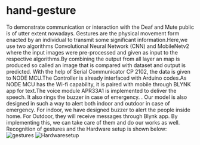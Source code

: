 # hand-gesture
To demonstrate communication or interaction with the Deaf and Mute public is of utter extent nowadays.
Gestures are the physical movement form enacted by an individual to transmit some significant 
information.Here,we use two algorithms Convolutional Neural Network (CNN) and MobileNetv2 where 
the input images were pre-processed and given as input to the respective algorithms.By combining the 
output from all layer an map is produced so called an image that is compared with dataset and output is 
predicted. With the help of Serial Communicator CP 2102, the data is given to NODE MCU.The 
Controller is already interfaced with Arduino codes.As NODE MCU has the Wi-fi capability, it is paired 
with mobile through BLYNK app for text.The voice module APR33A1 is implemented to deliver the 
speech. It also rings the buzzer in case of emergency. . Our model is also designed in such a way to alert 
both indoor and outdoor in case of emergency. For indoor, we have designed buzzer to alert the people 
inside home. For Outdoor, they will receive messages through Blynk app. By implementing this, we can 
take care of them and do our works as well.
Recognition of gestures and the Hardware setup is shown below:
![gestures](https://user-images.githubusercontent.com/93436862/233553656-191f264f-4970-41d6-b62c-915d416eb9fb.jpeg)
![Hardwaresetup](https://user-images.githubusercontent.com/93436862/233556631-3115f12a-8878-452f-a098-2c19ee19d074.jpeg)

